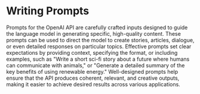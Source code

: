 # Writing Prompts

Prompts for the OpenAI API are carefully crafted inputs designed to guide the language model in generating specific, high-quality content. These prompts can be used to direct the model to create stories, articles, dialogue, or even detailed responses on particular topics. Effective prompts set clear expectations by providing context, specifying the format, or including examples, such as "Write a short sci-fi story about a future where humans can communicate with animals," or "Generate a detailed summary of the key benefits of using renewable energy." Well-designed prompts help ensure that the API produces coherent, relevant, and creative outputs, making it easier to achieve desired results across various applications.